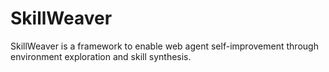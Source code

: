 # SkillWeaver
SkillWeaver is a framework to enable web agent self-improvement through environment exploration and skill synthesis.
